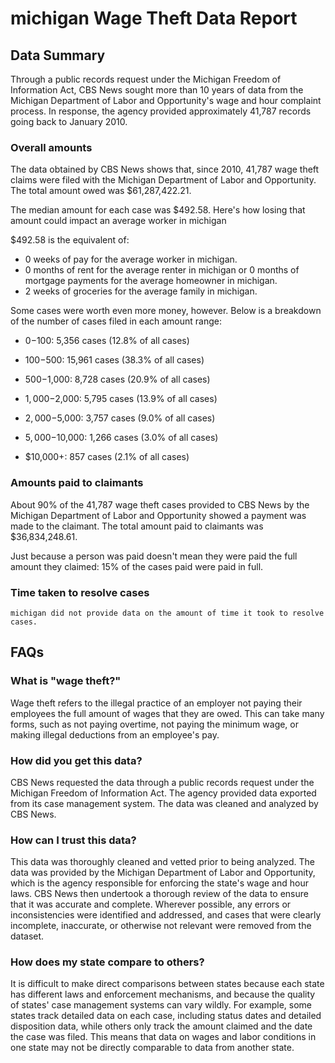 # michigan Wage Theft Data Report

## Data Summary

Through a public records request under the Michigan Freedom of Information Act, CBS News sought more than 10 years of data from the Michigan Department of Labor and Opportunity's wage and hour complaint process. In response, the agency provided approximately 41,787 records going back to January 2010.



### Overall amounts

The data obtained by CBS News shows that, since 2010, 41,787 wage theft claims were filed with the Michigan Department of Labor and Opportunity. The total amount owed was $61,287,422.21.

The median amount for each case was $492.58. Here's how losing that amount could impact an average worker in michigan

$492.58 is the equivalent of: 
* 0 weeks of pay for the average worker in michigan.
* 0 months of rent for the average renter in michigan or 0 months of mortgage payments for the average homeowner in michigan.
* 2 weeks of groceries for the average family in michigan.

Some cases were worth even more money, however. Below is a breakdown of the number of cases filed in each amount range: 

* $0-$100: 5,356 cases (12.8% of all cases)

* $100-$500: 15,961 cases (38.3% of all cases)

* $500-$1,000: 8,728 cases (20.9% of all cases)

* $1,000-$2,000: 5,795 cases (13.9% of all cases)

* $2,000-$5,000: 3,757 cases (9.0% of all cases)

* $5,000-$10,000: 1,266 cases (3.0% of all cases)

* $10,000+: 857 cases (2.1% of all cases)



### Amounts paid to claimants

About 90% of the 41,787 wage theft cases provided to CBS News by the Michigan Department of Labor and Opportunity showed a payment was made to the claimant. The total amount paid to claimants was $36,834,248.61.


Just because a person was paid doesn't mean they were paid the full amount they claimed: 15% of the cases paid were paid in full.



### Time taken to resolve cases

    michigan did not provide data on the amount of time it took to resolve cases.


## FAQs

### What is "wage theft?"

Wage theft refers to the illegal practice of an employer not paying their employees the full amount of wages that they are owed. This can take many forms, such as not paying overtime, not paying the minimum wage, or making illegal deductions from an employee's pay.

###  How did you get this data?

CBS News requested the data through a public records request under the Michigan Freedom of Information Act. The agency provided data exported from its case management system. The data was cleaned and analyzed by CBS News.

### How can I trust this data? 

This data was thoroughly cleaned and vetted prior to being analyzed. The data was provided by the Michigan Department of Labor and Opportunity, which is the agency responsible for enforcing the state's wage and hour laws. CBS News then undertook a thorough review of the data to ensure that it was accurate and complete. Wherever possible, any errors or inconsistencies were identified and addressed, and cases that were clearly incomplete, inaccurate, or otherwise not relevant were removed from the dataset.

### How does my state compare to others? 

It is difficult to make direct comparisons between states because each state has different laws and enforcement mechanisms, and because the quality of states' case management systems can vary wildly. For example, some states track detailed data on each case, including status dates and detailed disposition data, while others only track the amount claimed and the date the case was filed. This means that data on wages and labor conditions in one state may not be directly comparable to data from another state.